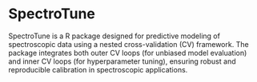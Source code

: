 # SpectroTune
SpectroTune is a R package designed for predictive modeling of spectroscopic data using a nested cross-validation (CV) framework. The package integrates both outer CV loops (for unbiased model evaluation) and inner CV loops (for hyperparameter tuning), ensuring robust and reproducible calibration in spectroscopic applications.
